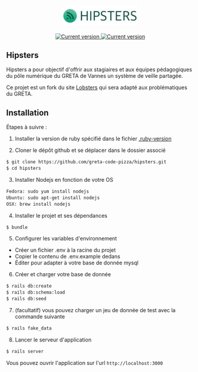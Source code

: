 <div align="center">
  <img src="https://raw.githubusercontent.com/greta-code-pizza/hipsters/documentation/.wiki/hispters-logo.png" width='200' alt='Logo Hipsters'>
</div>

<br/>
<div align="center">
  <a href='https://codeclimate.com/github/greta-code-pizza/hipsters/maintainability'>
    <img src="https://api.codeclimate.com/v1/badges/9d0328e288fcf5afb83e/maintainability" alt='Current version'>
  </a>
  <a href='https://app.circleci.com/pipelines/github/greta-code-pizza'>
    <img src="https://img.shields.io/circleci/build/github/greta-code-pizza/hipsters/staging" alt='Current version'>
  </a>
</div>


## Hipsters

Hipsters a pour objectif d'offrir aux stagiaires et aux équipes pédagogiques du pôle numérique du GRETA de Vannes un système de veille partagée. 

Ce projet est un fork du site [Lobsters](https://lobste.rs/) qui sera adapté aux problématiques du GRETA.

## Installation

Étapes à suivre :

1. Installer la version de ruby spécifié dans le fichier [.ruby-version](https://github.com/greta-code-pizza/hipsters/blob/staging/.ruby-version)

2. Cloner le dépôt github et se déplacer dans le dossier associé

```sh
$ git clone https://github.com/greta-code-pizza/hipsters.git
$ cd hipsters
```

3. Installer Nodejs en fonction de votre OS

```sh
Fedora: sudo yum install nodejs
Ubuntu: sudo apt-get install nodejs
OSX: brew install nodejs
```

4. Installer le projet et ses dépendances

```sh
$ bundle
```

5. Configurer les variables d'environnement

- Créer un fichier .env à la racine du projet
- Copier le contenu de .env.example dedans
- Éditer pour adapter à votre base de donnée mysql

6. Créer et charger votre base de donnée

```sh
$ rails db:create
$ rails db:schema:load
$ rails db:seed
```

7. (facultatif) vous pouvez charger un jeu de donnée de test avec la commande suivante

```sh
$ rails fake_data
```

8. Lancer le serveur d'application

```sh
$ rails server
```

Vous pouvez ouvrir l'application sur l'url `http://localhost:3000`
